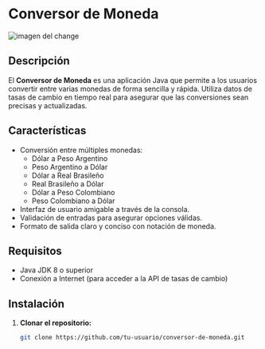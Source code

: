 # Conversor de Moneda

![imagen del change]([URL_DE_LA_IMAGEN](https://cdn1.gnarususercontent.com.br/6/421189/9d4c9ba6-5b7c-4339-8055-c30d0e57eb99.png))


## Descripción

El **Conversor de Moneda** es una aplicación Java que permite a los usuarios convertir entre varias monedas de forma sencilla y rápida. Utiliza datos de tasas de cambio en tiempo real para asegurar que las conversiones sean precisas y actualizadas.

## Características

- Conversión entre múltiples monedas:
  - Dólar a Peso Argentino
  - Peso Argentino a Dólar
  - Dólar a Real Brasileño
  - Real Brasileño a Dólar
  - Dólar a Peso Colombiano
  - Peso Colombiano a Dólar
- Interfaz de usuario amigable a través de la consola.
- Validación de entradas para asegurar opciones válidas.
- Formato de salida claro y conciso con notación de moneda.

## Requisitos

- Java JDK 8 o superior
- Conexión a Internet (para acceder a la API de tasas de cambio)

## Instalación

1. **Clonar el repositorio:**
   ```bash
   git clone https://github.com/tu-usuario/conversor-de-moneda.git
